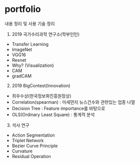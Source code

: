 # portfolio
내용 정리 및 사용 기술 정리

1. 2019 국가수리과학 연구소(학부인턴)
- Transfer Learning
 - ImageNet
 - VGG16
 - Resnet
- Why? (Visualization)
 - CAM
 - gradCAM

2. 2019 BigContest(Innovation)
- 최우수상(한국정보화진흥원장상)
- Correlation(spearman)
: 미세먼지 뉴스건수와 관련있는 업종 나열
- Decision Tree
: Feature importance를 바탕으로 
- OLS(Ordinary Least Square)
: 통계적 분석

3. 석사 연구
- Action Segmentation
 - Triplet Network
 - Bezier Curve Principle
 - Curvature
 - Residual Operation
